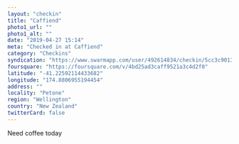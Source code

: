 ```yaml
---
layout: "checkin"
title: "Caffiend"
photo1_url: ""
photo1_alt: ""
date: "2019-04-27 15:14"
meta: "Checked in at Caffiend"
category: "Checkins"
syndication: "https://www.swarmapp.com/user/492614834/checkin/5cc3c9013af988002c6fffcd"
foursquare: "https://foursquare.com/v/4bd25ad3caff9521a3c4d2f0"
latitude: "-41.22592114433682"
longitude: "174.8806955194454"
address: ""
locality: "Petone"
region: "Wellington"
country: "New Zealand"
twitterCard: false
---
```

Need coffee today
